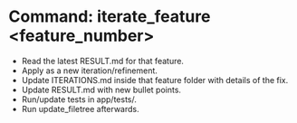 # Command: iterate_feature <feature_number> <prompt>
- Read the latest RESULT.md for that feature.
- Apply <prompt> as a new iteration/refinement.
- Update ITERATIONS.md inside that feature folder with details of the fix.
- Update RESULT.md with new bullet points.
- Run/update tests in app/tests/.
- Run update_filetree afterwards.
